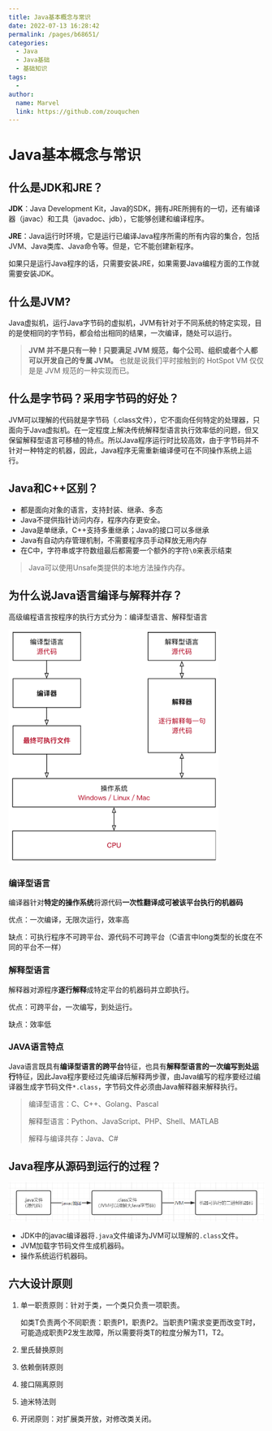 ```yaml
---
title: Java基本概念与常识
date: 2022-07-13 16:28:42
permalink: /pages/b68651/
categories:
  - Java
  - Java基础
  - 基础知识
tags:
  - 
author: 
  name: Marvel
  link: https://github.com/zouquchen
---
```

# Java基本概念与常识

## 什么是JDK和JRE？

**JDK**：Java Development Kit，Java的SDK，拥有JRE所拥有的一切，还有编译器（javac）和工具（javadoc、jdb），它能够创建和编译程序。

**JRE**：Java运行时环境，它是运行已编译Java程序所需的所有内容的集合，包括JVM、Java类库、Java命令等。但是，它不能创建新程序。

如果只是运行Java程序的话，只需要安装JRE，如果需要Java编程方面的工作就需要安装JDK。

## 什么是JVM?

Java虚拟机，运行Java字节码的虚拟机，JVM有针对于不同系统的特定实现，目的是使相同的字节码，都会给出相同的结果，一次编译，随处可以运行。

> **JVM 并不是只有一种！只要满足 JVM 规范，每个公司、组织或者个人都可以开发自己的专属 JVM。** 也就是说我们平时接触到的 HotSpot VM 仅仅是是 JVM 规范的一种实现而已。

## 什么是字节码？采用字节码的好处？

JVM可以理解的代码就是字节码（.class文件），它不面向任何特定的处理器，只面向于Java虚拟机。在一定程度上解决传统解释型语言执行效率低的问题，但又保留解释型语言可移植的特点。所以Java程序运行时比较高效，由于字节码并不针对一种特定的机器，因此，Java程序无需重新编译便可在不同操作系统上运行。

## Java和C++区别？

- 都是面向对象的语言，支持封装、继承、多态
- Java不提供指针访问内存，程序内存更安全。
- Java是单继承，C++支持多重继承；Java的接口可以多继承
- Java有自动内存管理机制，不需要程序员手动释放无用内存
- 在C中，字符串或字符数组最后都需要一个额外的字符`\0`来表示结束

> Java可以使用Unsafe类提供的本地方法操作内存。

## 为什么说Java语言编译与解释并存？

高级编程语言按程序的执行方式分为：编译型语言、解释型语言

<img src="https://raw.githubusercontent.com/zouquchen/Images/main/imgs/%E7%BC%96%E8%AF%91%E5%9E%8B%E8%AF%AD%E8%A8%80%E5%92%8C%E8%A7%A3%E9%87%8A%E5%9E%8B%E8%AF%AD%E8%A8%80.png" alt="image-20220713194521535" style="zoom:80%;" />

### 编译型语言

编译器针对**特定的操作系统**将源代码**一次性翻译成可被该平台执行的机器码**

优点：一次编译，无限次运行，效率高

缺点：可执行程序不可跨平台、源代码不可跨平台（C语言中long类型的长度在不同的平台不一样）

### 解释型语言

解释器对源程序**逐行解释**成特定平台的机器码并立即执行。

优点：可跨平台，一次编写，到处运行。

缺点：效率低

### JAVA语言特点

Java语言既具有**编译型语言的跨平台**特征，也具有**解释型语言的一次编写到处运行**特征，因此Java程序要经过先编译后解释两步骤，由Java编写的程序要经过编译器生成字节码文件`*.class`，字节码文件必须由Java解释器来解释执行。

> 编译型语言：C、C++、Golang、Pascal
>
> 解释型语言：Python、JavaScript、PHP、Shell、MATLAB
>
> 解释与编译共存：Java、C#

## Java程序从源码到运行的过程？

<img src="https://raw.githubusercontent.com/zouquchen/Images/main/imgs/Java源码到运行.png"  />

- JDK中的javac编译器将`.java`文件编译为JVM可以理解的`.class`文件。
- JVM加载字节码文件生成机器码。
- 操作系统运行机器码。

## 六大设计原则

1. 单一职责原则：针对于类，一个类只负责一项职责。

   如类T负责两个不同职责：职责P1，职责P2。当职责P1需求变更而改变T时，可能造成职责P2发生故障，所以需要将类T的粒度分解为T1，T2。

2. 里氏替换原则

3. 依赖倒转原则

4. 接口隔离原则

5. 迪米特法则

6. 开闭原则：对扩展类开放，对修改类关闭。
